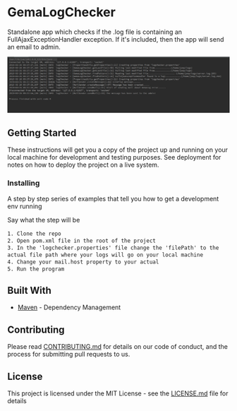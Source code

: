# GemaLogChecker

Standalone app which checks if the .log file is containing an FullAjaxExceptionHandler exception. 
If it's included, then the app will send an email to admin.

![alt text](https://raw.githubusercontent.com/jpotocn/LogChecker/master/pictures/logChecker.png)

## Getting Started

These instructions will get you a copy of the project up and running on your local machine for development and testing purposes. See deployment for notes on how to deploy the project on a live system.


### Installing

A step by step series of examples that tell you how to get a development env running

Say what the step will be

```
1. Clone the repo
2. Open pom.xml file in the root of the project
3. In the 'logchecker.properties' file change the 'filePath' to the actual file path where your logs will go on your local machine
4. Change your mail.host property to your actual
5. Run the program
```
## Built With

* [Maven](https://maven.apache.org/) - Dependency Management

## Contributing

Please read [CONTRIBUTING.md](https://gist.github.com/PurpleBooth/b24679402957c63ec426) for details on our code of conduct, and the process for submitting pull requests to us.

## License

This project is licensed under the MIT License - see the [LICENSE.md](LICENSE.md) file for details

